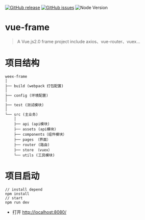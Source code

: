 [![GitHub release](https://img.shields.io/github/release/osmartian/vue-frame.svg)](https://github.com/osmartian/vue-frame/releases)  [![GitHub issues](https://img.shields.io/github/issues/osmartian/vue-frame.svg)](https://github.com/osmartian/vue-frame/issues)
![Node Version](https://img.shields.io/node/v/martian-cli.svg "Node Version")

# vue-frame

> A Vue.js2.0 frame project include axios、vue-router、vuex...

# 项目结构

```
weex-frame
│
├── build (webpack 打包配置)
│       
├── config (环境配置)
│
├── test (测试模块)
│
└── src (主业务)
    │
    ├── api (api模块)
    ├── assets (api模块)
    ├── components（组件模块） 
    ├── pages （界面）
    ├── router (路由)
    ├── store （vuex）
    └── utils (工具模块)   

```

# 项目启动

```
// install depend
npm install
// start
npm run dev
```

* 打开 [http://localhost:8080/](http://localhost:8080/)
